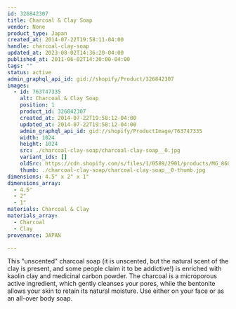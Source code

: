 ```yaml
---
id: 326842307
title: Charcoal & Clay Soap
vendor: None
product_type: Japan
created_at: 2014-07-22T19:58:11-04:00
handle: charcoal-clay-soap
updated_at: 2023-08-02T14:36:20-04:00
published_at: 2011-06-02T14:30:00-04:00
tags: ""
status: active
admin_graphql_api_id: gid://shopify/Product/326842307
images:
  - id: 763747335
    alt: Charcoal & Clay Soap
    position: 1
    product_id: 326842307
    created_at: 2014-07-22T19:58:12-04:00
    updated_at: 2014-07-22T19:58:12-04:00
    admin_graphql_api_id: gid://shopify/ProductImage/763747335
    width: 1024
    height: 1024
    src: ./charcoal-clay-soap/charcoal-clay-soap__0.jpg
    variant_ids: []
    oldSrc: https://cdn.shopify.com/s/files/1/0589/2901/products/MG_8689.jpeg?v=1406073492
    thumb: ./charcoal-clay-soap/charcoal-clay-soap__0-thumb.jpg
dimensions: 4.5" x 2" x 1"
dimensions_array:
  - 4.5"
  - 2"
  - 1"
materials: Charcoal & Clay
materials_array:
  - Charcoal
  - Clay
provenance: JAPAN

---
```


This "unscented" charcoal soap (it is unscented, but the natural scent of the clay is present, and some people claim it to be addictive!) is enriched with kaolin clay and medicinal carbon powder. The charcoal is a microporous active ingredient, which gently cleanses your pores, while the bentonite allows your skin to retain its natural moisture. Use either on your face or as an all-over body soap.